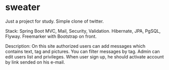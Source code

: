 # sweater

Just a project for study.
Simple clone of twitter.

Stack: Spring Boot MVC, Mail, Security, Validation.
       Hibernate, JPA, PgSQL, Flyway.
       Freemarker with Bootstrap on front.

Description:
On this site authorized users can add messages which contains text, tag and pictures. You can filter messages by tag.
Admin can edit users list and privileges. When user sign up, he should activate account by link sended on his e-mail.
